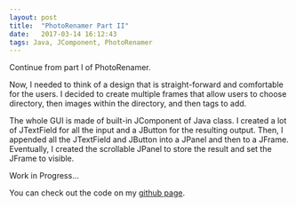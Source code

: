 ```yaml
---
layout: post
title:  "PhotoRenamer Part II"
date:   2017-03-14 16:12:43
tags: Java, JComponent, PhotoRenamer
---
```


Continue from part I of PhotoRenamer.

Now, I needed to think of a design that is straight-forward and comfortable for the users. I decided to create multiple frames that allow users to choose directory, then images within the directory, and then tags to add.

The whole GUI is made of built-in JComponent of Java class. I created a lot of JTextField for all the input and a JButton for the resulting output. Then, I appended all the JTextField and JButton into a JPanel and then to a JFrame. Eventually, I created the scrollable JPanel to store the result and set the JFrame to visible.

Work in Progress...

You can check out the code on my [github page].

[github page]: https://github.com/edward0414/PhotoRenamer
